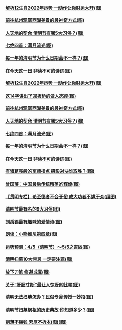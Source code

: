 #### [解析12生肖2022年运势 一动作让你财运大开(图)](../pages/p7/1002373.md) 
#### [前往杭州观赏西湖美景的最神奇方式(图)](../pages/p7/1002287.md) 
#### [人天地的契合 清明节有哪5大习俗？(图)](../pages/p7/1001262.md) 
#### [七绝四首：满月流光(图)](../pages/p7/1002545.md) 
#### [每一年的清明节为什么日期会不一样？(图)](../pages/p7/999965.md) 
#### [在今天这一日 非读不可的诗词(图)](../pages/p7/999966.md) 
#### [解析12生肖2022年运势 一动作让你财运大开(图)](../pages/p7/1002373.md) 
#### [这14字讲出了郑板桥的做人态度(图)](../pages/p7/1002114.md) 
#### [前往杭州观赏西湖美景的最神奇方式(图)](../pages/p7/1002287.md) 
#### [人天地的契合 清明节有哪5大习俗？(图)](../pages/p7/1001262.md) 
#### [七绝四首：满月流光(图)](../pages/p7/1002545.md) 
#### [每一年的清明节为什么日期会不一样？(图)](../pages/p7/999965.md) 
#### [在今天这一日 非读不可的诗词(图)](../pages/p7/999966.md) 
#### [有诸葛亮般的军师指点 摄影对决谁取胜？(图)](../pages/p7/1002394.md) 
#### [曾国藩：中国最后传统精英的辉煌(图)](../pages/p7/995193.md) 
#### [【贯明专栏】论至德者不合于俗 成大功者不谋于众(组图)](../pages/p7/999521.md) 
#### [清明节最有名的9大习俗(图)](../pages/p7/1002163.md) 
#### [刘禹锡最有趣味的爱情诗(图)](../pages/p7/1001854.md) 
#### [朗读：小熊维尼第四章(图)](../pages/p7/1002398.md) 
#### [运势预测：4/5（清明节）～5/5之吉凶(图)](../pages/p7/1002333.md) 
#### [清明扫墓10大禁忌 一定要注意(图)](../pages/p7/1001365.md) 
#### [放下刀笔 修道成真(图)](../pages/p7/1001334.md) 
#### [关于“肝肠寸断”最让人惊讶的比喻(图)](../pages/p7/1002048.md) 
#### [清明无法扫墓怎办？民俗专家传授一妙招(图)](../pages/p7/1002218.md) 
#### [清明节扫墓祭祖的历史典故 你知道多少？(图)](../pages/p7/1001263.md) 
#### [刻薄不赚钱 忠厚不折本(图)(图)](../pages/p7/970835.md) 
